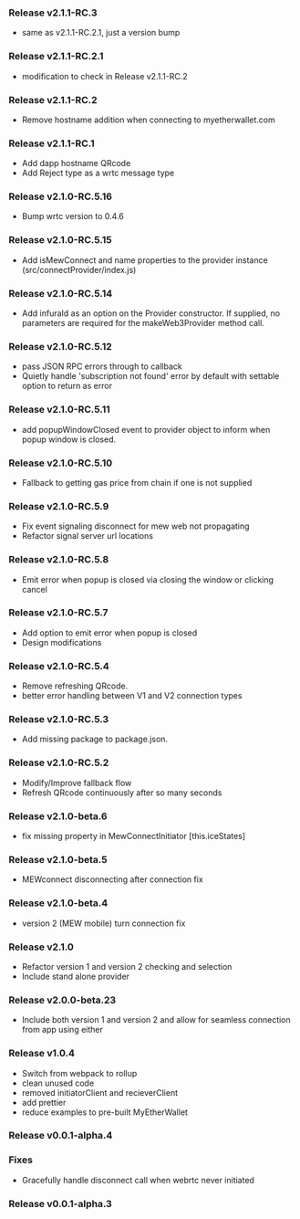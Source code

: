 ### Release v2.1.1-RC.3
- same as v2.1.1-RC.2.1, just a version bump

### Release v2.1.1-RC.2.1
- modification to check in Release v2.1.1-RC.2

### Release v2.1.1-RC.2
- Remove hostname addition when connecting to myetherwallet.com

### Release v2.1.1-RC.1
- Add dapp hostname QRcode
- Add Reject type as a wrtc message type

### Release v2.1.0-RC.5.16
- Bump wrtc version to 0.4.6

### Release v2.1.0-RC.5.15
- Add isMewConnect and name properties to the provider instance (src/connectProvider/index.js)

### Release v2.1.0-RC.5.14
- Add infuraId as an option on the Provider constructor.  If supplied, no parameters are required for the makeWeb3Provider method call.

### Release v2.1.0-RC.5.12
- pass JSON RPC errors through to callback
- Quietly handle 'subscription not found' error by default with settable option to return as error


### Release v2.1.0-RC.5.11
- add popupWindowClosed event to provider object to inform when popup window is closed.

### Release v2.1.0-RC.5.10
- Fallback to getting gas price from chain if one is not supplied

### Release v2.1.0-RC.5.9
- Fix event signaling disconnect for mew web not propagating
- Refactor signal server url locations

### Release v2.1.0-RC.5.8
- Emit error when popup is closed via closing the window or clicking cancel

### Release v2.1.0-RC.5.7
- Add option to emit error when popup is closed
- Design modifications

### Release v2.1.0-RC.5.4
- Remove refreshing QRcode. 
- better error handling between V1 and V2 connection types

### Release v2.1.0-RC.5.3
- Add missing package to package.json. 

### Release v2.1.0-RC.5.2
- Modify/Improve fallback flow
- Refresh QRcode continuously after so many seconds

### Release v2.1.0-beta.6
- fix missing property in MewConnectInitiator [this.iceStates]

### Release v2.1.0-beta.5
- MEWconnect disconnecting after connection fix

### Release v2.1.0-beta.4
- version 2 (MEW mobile) turn connection fix

### Release v2.1.0
- Refactor version 1 and version 2 checking and selection
- Include stand alone provider

### Release v2.0.0-beta.23
- Include both version 1 and version 2 and allow for seamless connection from app using either

### Release v1.0.4
- Switch from webpack to rollup
- clean unused code
- removed initiatorClient and recieverClient
- add prettier
- reduce examples to pre-built MyEtherWallet

### Release v0.0.1-alpha.4
### Fixes
- Gracefully handle disconnect call when webrtc never initiated

### Release v0.0.1-alpha.3

